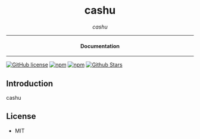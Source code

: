 

<div align="center">  
  <h1>cashu</h1>
</div>

<div align="center">  
<i>cashu</i>
</div>

---

<div align="center">
<h4>Documentation</h4>
</div>

---

[![GitHub license](https://img.shields.io/badge/license-MIT-blue.svg)](https://github.com/nostrapps/cashu/blob/gh-pages/LICENSE)
[![npm](https://img.shields.io/npm/v/cashu)](https://npmjs.com/package/cashu)
[![npm](https://img.shields.io/npm/dw/cashu.svg)](https://npmjs.com/package/cashu)
[![Github Stars](https://img.shields.io/github/stars/nostrapps/cashu.svg)](https://github.com/nostrapps/cashu/)

## Introduction

cashu

## License

- MIT
